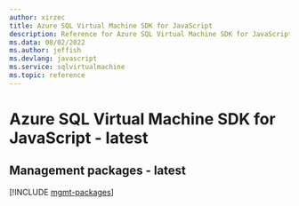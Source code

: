 ```yaml
---
author: xirzec
title: Azure SQL Virtual Machine SDK for JavaScript
description: Reference for Azure SQL Virtual Machine SDK for JavaScript
ms.data: 08/02/2022
ms.author: jeffish
ms.devlang: javascript
ms.service: sqlvirtualmachine
ms.topic: reference
---
```

# Azure SQL Virtual Machine SDK for JavaScript - latest

## Management packages - latest
[!INCLUDE [mgmt-packages](sql-virtual-machine-mgmt-index.md)]